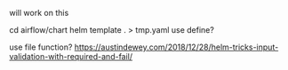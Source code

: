 will work on this

cd airflow/chart
helm template . > tmp.yaml
use define?

use file function?
https://austindewey.com/2018/12/28/helm-tricks-input-validation-with-required-and-fail/